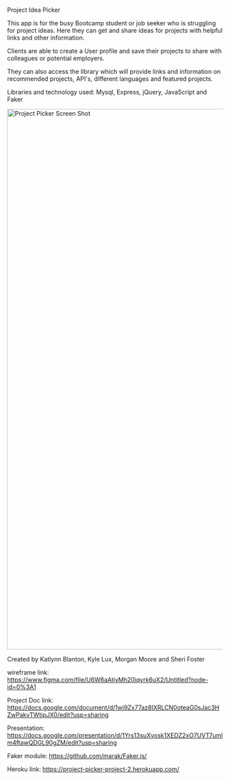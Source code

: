 Project Idea Picker

This app is for the busy Bootcamp student or job seeker who is struggling for project ideas. Here they can get and share ideas for projects with helpful links and other information.

Clients are able to create a User profile and save their projects to share with colleagues or potential employers.

They can also access the library which will provide links and information on recommended projects, API's, different languages and featured projects.

Libraries and technology used:
Mysql,
Express,
jQuery,
JavaScript and 
Faker

<img width="1263" alt="Project Picker Screen Shot " src="https://user-images.githubusercontent.com/87589967/144764057-4a7b718b-8e9e-4844-b61a-8c88c816f8fe.png">


Created by Katlynn Blanton, Kyle Lux, Morgan Moore and Sheri Foster

wireframe link:
https://www.figma.com/file/U6W6aAtiyMh20iqyrk6uX2/Untitled?node-id=0%3A1

Project Doc link:
https://docs.google.com/document/d/1wj9Zx77az8IXRLCN0oteaG0sJac3HZwPakvTWtipJX0/edit?usp=sharing

Presentation:
https://docs.google.com/presentation/d/1Yrs13suXvosk1XEDZ2xO7UVT7umlm4ftawQDGL90gZM/edit?usp=sharing

Faker module:
https://github.com/marak/Faker.js/

Heroku link:
https://project-picker-project-2.herokuapp.com/
